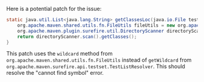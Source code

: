 Here is a potential patch for the issue:

```java
static java.util.List<java.lang.String> getClassesLoc(java.io.File testSrcFolder) {
    org.apache.maven.shared.utils.fn.FileUtils fileUtils = new org.apache.maven.shared.utils.fn.FileUtils();
    org.apache.maven.plugin.surefire.util.DirectoryScanner directoryScanner = new org.apache.maven.plugin.surefire.util.DirectoryScanner(testSrcFolder, fileUtils.wildcard(fileUtils.fileNamesToMatch("**/*.class")));
    return directoryScanner.scan().getClasses();
}
```

This patch uses the `wildcard` method from `org.apache.maven.shared.utils.fn.FileUtils` instead of `getWildcard` from `org.apache.maven.surefire.api.testset.TestListResolver`. This should resolve the "cannot find symbol" error.